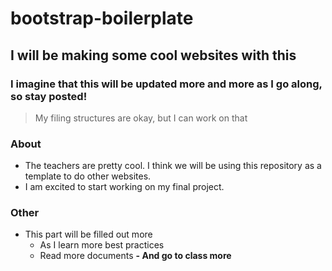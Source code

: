 # bootstrap-boilerplate
## I will be making some cool websites with this
### I imagine that this will be updated more and more as I go along, so stay posted!

> My filing structures are okay, but I can work on that

### About
- The teachers are pretty cool. I think we will be using this repository as a template to do other websites.
- I am excited to start working on my final project. 

### Other

- This part will be filled out more
  - As I learn more best practices  
  - Read more documents
  **- And go to class more**
  